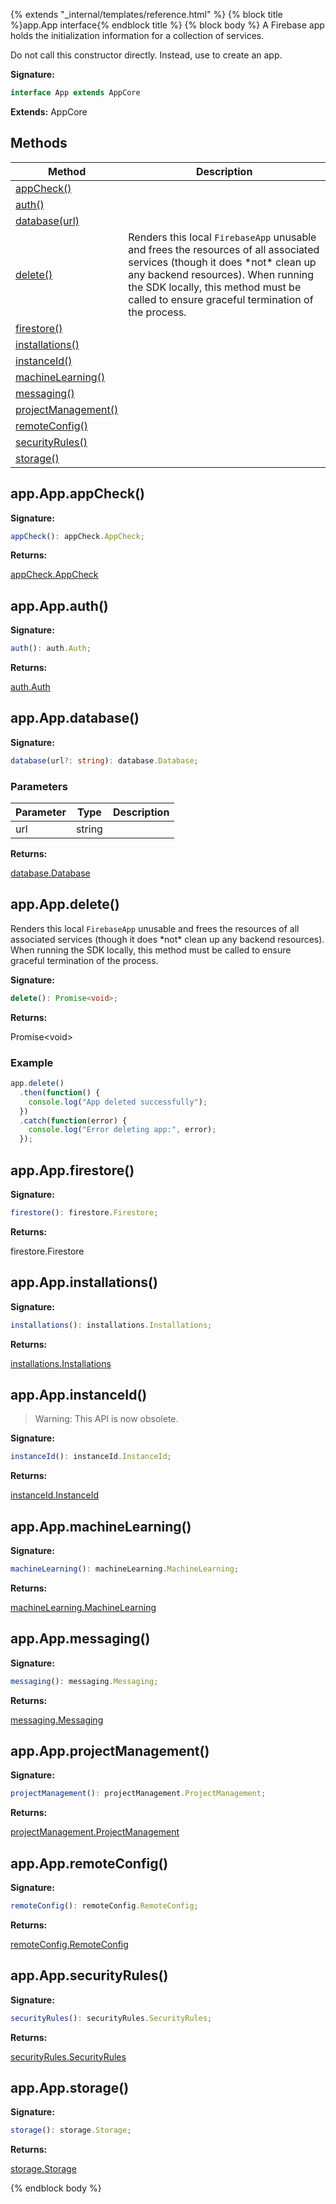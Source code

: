 {% extends "_internal/templates/reference.html" %}
{% block title %}app.App interface{% endblock title %}
{% block body %}
A Firebase app holds the initialization information for a collection of services.

Do not call this constructor directly. Instead, use  to create an app.

<b>Signature:</b>

```typescript
interface App extends AppCore 
```
<b>Extends:</b> AppCore

## Methods

|  Method | Description |
|  --- | --- |
|  [appCheck()](./firebase-admin.app_n.app.md#appappappcheck) |  |
|  [auth()](./firebase-admin.app_n.app.md#appappauth) |  |
|  [database(url)](./firebase-admin.app_n.app.md#appappdatabase) |  |
|  [delete()](./firebase-admin.app_n.app.md#appappdelete) | Renders this local <code>FirebaseApp</code> unusable and frees the resources of all associated services (though it does \*not\* clean up any backend resources). When running the SDK locally, this method must be called to ensure graceful termination of the process. |
|  [firestore()](./firebase-admin.app_n.app.md#appappfirestore) |  |
|  [installations()](./firebase-admin.app_n.app.md#appappinstallations) |  |
|  [instanceId()](./firebase-admin.app_n.app.md#appappinstanceid) |  |
|  [machineLearning()](./firebase-admin.app_n.app.md#appappmachinelearning) |  |
|  [messaging()](./firebase-admin.app_n.app.md#appappmessaging) |  |
|  [projectManagement()](./firebase-admin.app_n.app.md#appappprojectmanagement) |  |
|  [remoteConfig()](./firebase-admin.app_n.app.md#appappremoteconfig) |  |
|  [securityRules()](./firebase-admin.app_n.app.md#appappsecurityrules) |  |
|  [storage()](./firebase-admin.app_n.app.md#appappstorage) |  |

## app.App.appCheck()

<b>Signature:</b>

```typescript
appCheck(): appCheck.AppCheck;
```
<b>Returns:</b>

[appCheck.AppCheck](./firebase-admin.appcheck_n.md#appcheckappcheck)

## app.App.auth()

<b>Signature:</b>

```typescript
auth(): auth.Auth;
```
<b>Returns:</b>

[auth.Auth](./firebase-admin.auth_n.md#authauth)

## app.App.database()

<b>Signature:</b>

```typescript
database(url?: string): database.Database;
```

### Parameters

|  Parameter | Type | Description |
|  --- | --- | --- |
|  url | string |  |

<b>Returns:</b>

[database.Database](./firebase-admin.database_n.md#databasedatabase)

## app.App.delete()

Renders this local `FirebaseApp` unusable and frees the resources of all associated services (though it does \*not\* clean up any backend resources). When running the SDK locally, this method must be called to ensure graceful termination of the process.

<b>Signature:</b>

```typescript
delete(): Promise<void>;
```
<b>Returns:</b>

Promise&lt;void&gt;

### Example


```javascript
app.delete()
  .then(function() {
    console.log("App deleted successfully");
  })
  .catch(function(error) {
    console.log("Error deleting app:", error);
  });

```

## app.App.firestore()

<b>Signature:</b>

```typescript
firestore(): firestore.Firestore;
```
<b>Returns:</b>

firestore.Firestore

## app.App.installations()

<b>Signature:</b>

```typescript
installations(): installations.Installations;
```
<b>Returns:</b>

[installations.Installations](./firebase-admin.installations_n.md#installationsinstallations)

## app.App.instanceId()

> Warning: This API is now obsolete.
> 
> 

<b>Signature:</b>

```typescript
instanceId(): instanceId.InstanceId;
```
<b>Returns:</b>

[instanceId.InstanceId](./firebase-admin.instanceid_n.md#instanceidinstanceid)

## app.App.machineLearning()

<b>Signature:</b>

```typescript
machineLearning(): machineLearning.MachineLearning;
```
<b>Returns:</b>

[machineLearning.MachineLearning](./firebase-admin.machinelearning_n.md#machinelearningmachinelearning)

## app.App.messaging()

<b>Signature:</b>

```typescript
messaging(): messaging.Messaging;
```
<b>Returns:</b>

[messaging.Messaging](./firebase-admin.messaging_n.md#messagingmessaging)

## app.App.projectManagement()

<b>Signature:</b>

```typescript
projectManagement(): projectManagement.ProjectManagement;
```
<b>Returns:</b>

[projectManagement.ProjectManagement](./firebase-admin.projectmanagement_n.md#projectmanagementprojectmanagement)

## app.App.remoteConfig()

<b>Signature:</b>

```typescript
remoteConfig(): remoteConfig.RemoteConfig;
```
<b>Returns:</b>

[remoteConfig.RemoteConfig](./firebase-admin.remoteconfig_n.md#remoteconfigremoteconfig)

## app.App.securityRules()

<b>Signature:</b>

```typescript
securityRules(): securityRules.SecurityRules;
```
<b>Returns:</b>

[securityRules.SecurityRules](./firebase-admin.securityrules_n.md#securityrulessecurityrules)

## app.App.storage()

<b>Signature:</b>

```typescript
storage(): storage.Storage;
```
<b>Returns:</b>

[storage.Storage](./firebase-admin.storage_n.md#storagestorage)

{% endblock body %}
